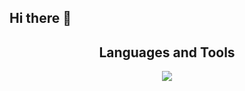 ## Hi there 👋
 <H2 align="center">Languages and Tools</H2> 
<p align="center">
  <a align="center" href="https://skillicons.dev">
    <img src="https://skillicons.dev/icons?i=html,css,javascript,typescript,react,nextjs,nodejs,mysql,mongodb,postgresql" />
  </a>
</p>

